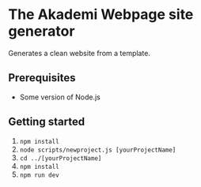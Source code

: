 # The Akademi Webpage site generator

Generates a clean website from a template.

## Prerequisites

  - Some version of Node.js

## Getting started

1. `npm install`
2. `node scripts/newproject.js [yourProjectName]`
3. `cd ../[yourProjectName]`
4. `npm install`
5. `npm run dev`
